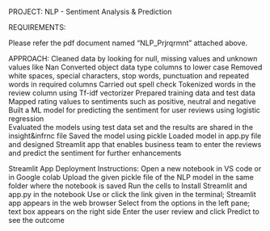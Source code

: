 PROJECT: NLP - Sentiment Analysis & Prediction

REQUIREMENTS:

Please refer the pdf document named “NLP_Prjrqrmnt” attached above.

APPROACH:
Cleaned data by looking for null, missing values and unknown values like Nan
Converted object data type columns to lower case
Removed white spaces, special characters, stop words, punctuation and repeated words in required columns
Carried out spell check 
Tokenized words in the review column using Tf-idf vectorizer
Prepared training data and test data
Mapped rating values to sentiments such as positive, neutral and negative
Built a ML model for predicting the sentiment for user reviews using logistic regression  
Evaluated the models using test data set and the results are shared in the insight&infrnc file
Saved the model using pickle
Loaded model in app.py file and designed Streamlit app that enables business team to enter the reviews and predict the sentiment for further enhancements

Streamlit App Deployment Instructions:
Open a new notebook in VS code or in Google colab
Upload the given pickle file of the NLP model in the same folder where the notebook is saved
Run the cells to Install Streamlit and app.py in the notebook
Use or click the link given in the terminal; Streamlit app appears in the web browser 
Select from the options in the left pane; text box appears on the right side 
Enter the user review and click Predict to see the outcome

